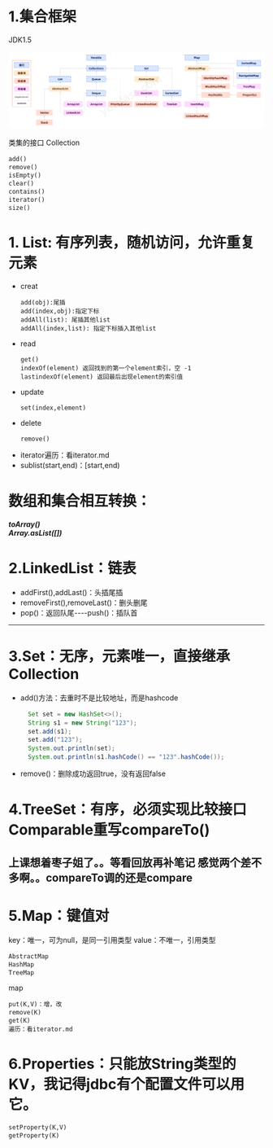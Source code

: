 # 1.集合框架

JDK1.5

![Collection.png](img/Collection.png)

类集的接口 Collection
~~~
add()
remove()
isEmpty()
clear()
contains()
iterator()
size()
~~~

# 1. List: 有序列表，随机访问，允许重复元素
 * creat
   ~~~
   add(obj):尾插 
   add(index,obj):指定下标 
   addAll(list): 尾插其他list
   addAll(index,list): 指定下标插入其他list
   ~~~
 * read
   ~~~
   get()
   indexOf(element) 返回找到的第一个element索引，空 -1
   lastindexOf(element) 返回最后出现element的索引值
   ~~~
 * update
   ~~~
   set(index,element) 
   ~~~
 * delete
   ~~~
   remove()
   ~~~
 * iterator遍历：看iterator.md
 * sublist(start,end)：[start,end)


# **数组和集合相互转换：**
    
   ***toArray()***<br>
   ***Array.asList([])***
# 2.LinkedList：链表
 * addFirst(),addLast()：头插尾插
 * removeFirst(),removeLast()：删头删尾
 * pop()：返回队尾----push()：插队首
---
# 3.Set：无序，元素唯一，直接继承Collection
   * add()方法：去重时不是比较地址，而是hashcode
     ~~~ java
       Set set = new HashSet<>();
       String s1 = new String("123");
       set.add(s1);
       set.add("123");
       System.out.println(set);
       System.out.println(s1.hashCode() == "123".hashCode());
     ~~~
   * remove()：删除成功返回true，没有返回false

# 4.TreeSet：有序，必须实现比较接口Comparable重写compareTo()
上课想着枣子姐了。。等看回放再补笔记
感觉两个差不多啊。。compareTo调的还是compare
-----
# 5.Map：键值对
   key：唯一，可为null，是同一引用类型
   value：不唯一，引用类型
   ~~~
   AbstractMap
   HashMap
   TreeMap
   ~~~
   map
   ~~~
   put(K,V)：增，改
   remove(K)
   get(K)
   遍历：看iterator.md
   ~~~
# 6.Properties：只能放String类型的KV，我记得jdbc有个配置文件可以用它。
   ~~~
   setProperty(K,V)
   getProperty(K)
   ~~~